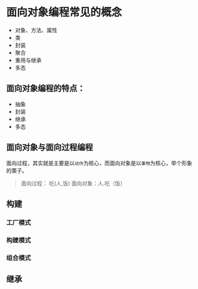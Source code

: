 # 面向对象编程常见的概念
- 对象、方法、属性
- 类
- 封装
- 聚合
- 重用与继承
- 多态

## 面向对象编程的特点：
- 抽象
- 封装
- 继承
- 多态

## 面向对象与面向过程编程
面向过程，其实就是主要是以``动作``为核心，而面向对象是以``事物``为核心，举个形象的栗子。
> 面向过程： 吃(人,饭)
面向对象：人.吃（饭）

## 构建
### 工厂模式
### 构建模式
### 组合模式


## 继承
